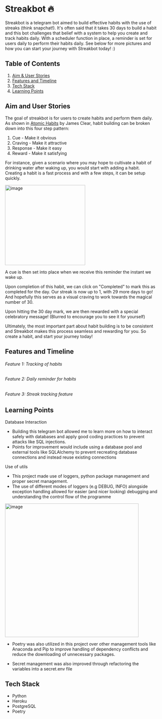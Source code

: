 # Streakbot :fire:

Streakbot is a telegram bot aimed to build effective habits with the use of streaks (think snapchat!). It's often said that it takes 30 days to build a habit and this bot challenges that belief with a system to help you create and track habits daily. With a scheduler function in place, a reminder is set for users daily to perform their habits daily. See below for more pictures and how you can start your journey with Streakbot today! :)

## Table of Contents
1. [Aim & User Stories](https://github.com/ykwei7/streakbot/blob/main/README.md#aim-and-user-stories)
2. [Features and Timeline](https://github.com/ykwei7/streakbot/blob/main/README.md#features-and-timeline)
3. [Tech Stack](https://github.com/ykwei7/streakbot/blob/main/README.md#tech-stack)
4. [Learning Points](https://github.com/ykwei7/streakbot/blob/main/README.md#learning-points)

## Aim and User Stories

The goal of streakbot is for users to create habits and perform them daily. As shown in [Atomic Habits](https://jamesclear.com/atomic-habits) by James Clear, habit building can be broken down into this four step pattern:

1. Cue - Make it obvious
2. Craving - Make it attractive
3. Response - Make it easy
4. Reward - Make it satisfying

For instance, given a scenario where you may hope to cultivate a habit of drinking water after waking up, you would start with adding a habit. Creating a habit is a fast process and with a few steps, it can be setup quickly.

<img width="264" alt="image" src="https://user-images.githubusercontent.com/60681330/180654106-2ee87ee1-086d-4713-bf18-94b83600d837.png">

A cue is then set into place when we receive this reminder the instant we wake up.

<img2>
 
Upon completion of this habit, we can click on "Completed" to mark this as completed for the day. Our streak is now up to 1, with 29 more days to go! And hopefully this serves as a visual craving to work towards the magical number of 30.

<img3>

Upon hitting the 30 day mark, we are then rewarded with a special celebratory message! (Blurred to encourage you to see it for yourself)
 
Ultimately, the most important part about habit building is to be consistent and Streakbot makes this process seamless and rewarding for you. So create a habit, and start your journey today!

## Features and Timeline

###### Feature 1: Tracking of habits
 
###### Feature 2: Daily reminder for habits

###### Feature 3: Streak tracking feature

## Learning Points
 
Database Interaction
- Building this telegram bot allowed me to learn more on how to interact safely with databases and apply good coding practices to prevent attacks like SQL injections.
- Points for improvement would include using a database pool and external tools like SQLAlchemy to prevent recreating database connections and instead reuse existing connections 

Use of utils
- This project made use of loggers, python package management and proper secret management. 
- The use of different modes of loggers (e.g DEBUG, INFO) alongside exception handling allowed for easier (and nicer looking) debugging and understanding the control flow of the programme
 <img width="440" alt="image" src="https://user-images.githubusercontent.com/60681330/180655514-e72a0686-d19d-46fa-89fe-1b2cd5b1d525.png">

- Poetry was also utilized in this project over other management tools like Anaconda and Pip to improve handling of dependency conflicts and reduce the downloading of unnecessary packages.
 
- Secret management was also improved through refactoring the variables into a secret.env file 
 
## Tech Stack
 - Python
 - Heroku 
 - PostgreSQL 
 - Poetry 



